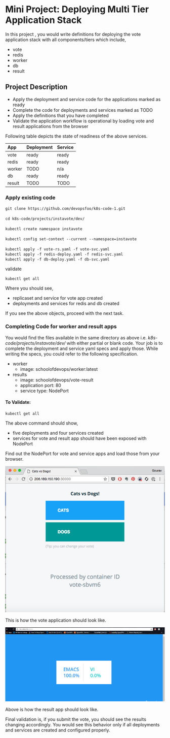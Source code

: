 # Mini Project: Deploying Multi Tier Application Stack

In this project , you would write definitions for deploying the vote application stack with all components/tiers which include,

  * vote
  * redis
  * worker
  * db
  * result

## Project Description

  * Apply the deployment and service code for the applications marked as ready
  * Complete the code for  deployments and services marked as TODO
  * Apply the definitions that you have completed
  * Validate the application workflow is operational by loading vote and result applications from the browser


Following table depicts the state of readiness of the above services.

| App     | Deployment     | Service |
| :------------- | :------------- | :------------- |
| vote       | ready       | ready       |
| redis       | ready       | ready       |
| worker       | TODO       | n/a       |
| db       | ready       | ready       |
| result       | TODO       | TODO       |


### Apply existing code

```
git clone https://github.com/devopsfoo/k8s-code-1.git

cd k8s-code/projects/instavote/dev/

kubectl create namespace instavote

kubectl config set-context --current --namespace=instavote

kubectl apply -f vote-rs.yaml -f vote-svc.yaml
kubectl apply -f redis-deploy.yaml -f redis-svc.yaml
kubectl apply -f db-deploy.yaml -f db-svc.yaml
```

validate

```
kubectl get all
```
Where you should see,

  * replicaset and service for vote app created
  * deployments and services for redis and db created

If you see the above objects, proceed with the next task.

### Completing Code for worker and result apps

You would find the files available in the same directory as above i.e. *k8s-code/projects/instavote/dev/* with either partial or blank code. Your job is to complete the deployment and service yaml specs and apply those. While writing the specs, you could refer to the following specification.  

  * worker
    * image: schoolofdevops/worker:latest
  * results
    * image: schoolofdevops/vote-result
    * application port: 80
    * service type: NodePort



#### To Validate:

```
kubectl get all
```

The above command should show,
  * five deployments and four services created
  * services for vote and result app should have been exposed with NodePort

Find out the NodePort for vote and service apps and load those from your browser.


![Front-End.\label{fig:captioned_image}](images/vote-rc.png)

This is how the vote application should look like.

![Result Page.\label{fig:captioned_image}](images/Result.png)

Above is how the result app should look like.

Final validation is, if you submit the vote, you should see the results changing accordingly. You would see this behavior only if all deployments and services are created and configured properly.
